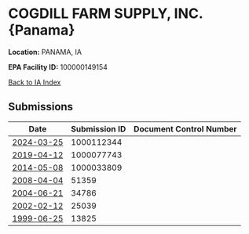 # COGDILL FARM SUPPLY, INC. {Panama}

**Location:** PANAMA, IA

**EPA Facility ID:** 100000149154

[Back to IA Index](../../index.md)

## Submissions

| Date | Submission ID | Document Control Number |
|------|--------------|-------------------------|
| [2024-03-25](submissions/1000112344.md) | 1000112344 |  |
| [2019-04-12](submissions/1000077743.md) | 1000077743 |  |
| [2014-05-08](submissions/1000033809.md) | 1000033809 |  |
| [2008-04-04](submissions/51359.md) | 51359 |  |
| [2004-06-21](submissions/34786.md) | 34786 |  |
| [2002-02-12](submissions/25039.md) | 25039 |  |
| [1999-06-25](submissions/13825.md) | 13825 |  |
